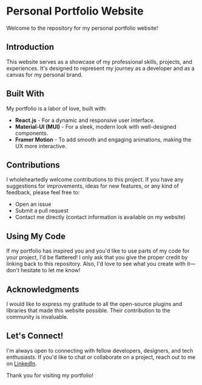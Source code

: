 # Personal Portfolio Website

Welcome to the repository for my personal portfolio website!

## Introduction

This website serves as a showcase of my professional skills, projects, and experiences. It's designed to represent my journey as a developer and as a canvas for my personal brand.

## Built With

My portfolio is a labor of love, built with:

- **React.js** - For a dynamic and responsive user interface.
- **Material-UI (MUI)** - For a sleek, modern look with well-designed components.
- **Framer Motion** - To add smooth and engaging animations, making the UX more interactive.

## Contributions

I wholeheartedly welcome contributions to this project. If you have any suggestions for improvements, ideas for new features, or any kind of feedback, please feel free to:

- Open an issue
- Submit a pull request
- Contact me directly (contact information is available on my website)

## Using My Code

If my portfolio has inspired you and you'd like to use parts of my code for your project, I'd be flattered! I only ask that you give the proper credit by linking back to this repository. Also, I'd love to see what you create with it—don't hesitate to let me know!

## Acknowledgments

I would like to express my gratitude to all the open-source plugins and libraries that made this website possible. Their contribution to the community is invaluable.

## Let's Connect!

I'm always open to connecting with fellow developers, designers, and tech enthusiasts. If you'd like to chat or collaborate on a project, reach out to me on [LinkedIn](https://linkedin.com/in/marco-braggion).

Thank you for visiting my portfolio!
